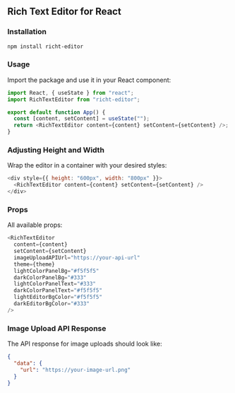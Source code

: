 ## Rich Text Editor for React

### Installation

```bash
npm install richt-editor
```

### Usage

Import the package and use it in your React component:

```js
import React, { useState } from "react";
import RichTextEditor from "richt-editor";

export default function App() {
  const [content, setContent] = useState("");
  return <RichTextEditor content={content} setContent={setContent} />;
}
```

### Adjusting Height and Width

Wrap the editor in a container with your desired styles:

```js
<div style={{ height: "600px", width: "800px" }}>
  <RichTextEditor content={content} setContent={setContent} />
</div>
```

### Props

All available props:

```js
<RichTextEditor
  content={content}
  setContent={setContent}
  imageUploadAPIUrl="https://your-api-url"
  theme={theme}
  lightColorPanelBg="#f5f5f5"
  darkColorPanelBg="#333"
  lightColorPanelText="#333"
  darkColorPanelText="#f5f5f5"
  lightEditorBgColor="#f5f5f5"
  darkEditorBgColor="#333"
/>
```

### Image Upload API Response

The API response for image uploads should look like:

```json
{
  "data": {
    "url": "https://your-image-url.png"
  }
}
```
